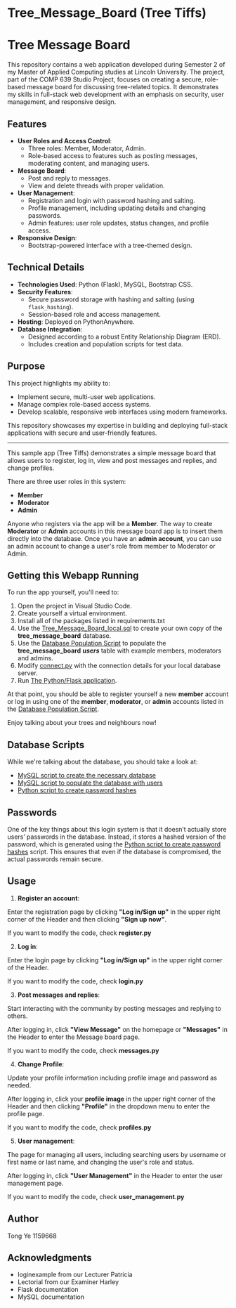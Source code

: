 # Tree_Message_Board (Tree Tiffs)

# Tree Message Board

This repository contains a web application developed during Semester 2 of my Master of Applied Computing studies at Lincoln University. The project, part of the COMP 639 Studio Project, focuses on creating a secure, role-based message board for discussing tree-related topics. It demonstrates my skills in full-stack web development with an emphasis on security, user management, and responsive design.

## Features
- **User Roles and Access Control**:
  - Three roles: Member, Moderator, Admin.
  - Role-based access to features such as posting messages, moderating content, and managing users.
- **Message Board**:
  - Post and reply to messages.
  - View and delete threads with proper validation.
- **User Management**:
  - Registration and login with password hashing and salting.
  - Profile management, including updating details and changing passwords.
  - Admin features: user role updates, status changes, and profile access.
- **Responsive Design**:
  - Bootstrap-powered interface with a tree-themed design.

## Technical Details
- **Technologies Used**: Python (Flask), MySQL, Bootstrap CSS.
- **Security Features**:
  - Secure password storage with hashing and salting (using `flask_hashing`).
  - Session-based role and access management.
- **Hosting**: Deployed on PythonAnywhere.
- **Database Integration**:
  - Designed according to a robust Entity Relationship Diagram (ERD).
  - Includes creation and population scripts for test data.

## Purpose
This project highlights my ability to:
- Implement secure, multi-user web applications.
- Manage complex role-based access systems.
- Develop scalable, responsive web interfaces using modern frameworks.

This repository showcases my expertise in building and deploying full-stack applications with secure and user-friendly features.

---

This sample app (Tree Tiffs) demonstrates a simple message board that allows users to
register, log in, view and post messages and replies, and change profiles. 

There are three user roles in this system:
- **Member**
- **Moderator**
- **Admin**

Anyone who registers via the app will be a **Member**. The way to create
**Moderator** or **Admin** accounts in this message board app is to insert them directly
into the database. Once you have an **admin account**, you can use an admin account to change a user's role from member to Moderator or Admin. 

## Getting this Webapp Running

To run the app yourself, you'll need to:

1. Open the project in Visual Studio Code.
2. Create yourself a virtual environment.
3. Install all of the packages listed in requirements.txt 
4. Use the [Tree_Message_Board_local.sql](<Tree_Message_Board_local.sql>) to create your own
   copy of the **tree_message_board** database.
5. Use the [Database Population Script](<Populate Database.sql>) to populate
   the **tree_message_board** ***users*** table with example members, moderators and admins.
6. Modify [connect.py](treetiffs_app/connect.py) with the connection details for
   your local database server.
7. Run [The Python/Flask application](run.py).

At that point, you should be able to register yourself a new **member** account
or log in using one of the **member**, **moderator**, or **admin** accounts listed in
the [Database Population Script](<Populate Database.sql>).

Enjoy talking about your trees and neighbours now!

## Database Scripts

While we're talking about the database, you should take a look at:
- [MySQL script to create the necessary database](<Tree_Message_Board_local.sql>)
- [MySQL script to populate the database with users](<Populate Database.sql>)
- [Python script to create password hashes](password_hash_generator.py)

## Passwords

One of the key things about this login system is that it doesn’t actually store users’ passwords in the database. Instead, it stores a hashed version of the password, which is generated using the [Python script to create password hashes](password_hash_generator.py) script. This ensures that even if the database is compromised, the actual passwords remain secure.

## Usage

1. **Register an account**: 

Enter the registration page by clicking **"Log in/Sign up"** in the upper right corner of the Header and then clicking **"Sign up now"**.

If you want to modify the code,  check **register.py**

2. **Log in**: 

Enter the login page by clicking **"Log in/Sign up"** in the upper right corner of the Header.

If you want to modify the code,  check **login.py**


3. **Post messages and replies**: 

Start interacting with the community by posting messages and replying to others.

After logging in, click **"View Message"** on the homepage or **"Messages"** in the Header to enter the Message board page.

If you want to modify the code,  check **messages.py**


4. **Change Profile**: 

Update your profile information including profile image and password as needed.

After logging in, click your **profile image** in the upper right corner of the Header and then clicking **"Profile"** in the dropdown menu to enter the profile page.

If you want to modify the code,  check **profiles.py**

5. **User management**: 

The page for managing all users, including searching users by username or first name or last name, and changing the user's role and status.

After logging in, click **"User Management"** in the Header to enter the user management page.

If you want to modify the code,  check **user_management.py**


## Author

Tong Ye 1159668

## Acknowledgments

- loginexample from our Lecturer Patricia
- Lectorial from our Examiner Harley
- Flask documentation
- MySQL documentation
